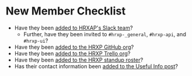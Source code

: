 # New Member Checklist

* Have they been [added to HRXAP's Slack team](https://hrxapprentice-kgb8552.slack.com/admin)?
  * Further, have they been invited to `#hrxp-_general`, `#hrxp-api`, and `#hrxp-ui`?
* Have they been [added to the HRXP GitHub org](https://github.com/orgs/hrxp/people)?
* Have they been [added to the HRXP Trello org](https://trello.com/hrxportal/members)?
* Have they been [added to the HRXP standup roster](https://app.standupalice.com/alice/setting?id=14948)?
* Has their contact information been [added to the Useful Info post](https://hrxapprentice-kgb8552.slack.com/files/TKRM6AHJ7/FL2R8MUHY?origin_team=TKRM6AHJ7)?
